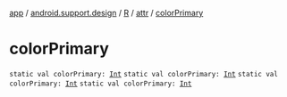 [app](../../../index.md) / [android.support.design](../../index.md) / [R](../index.md) / [attr](index.md) / [colorPrimary](.)

# colorPrimary

`static val colorPrimary: `[`Int`](https://kotlinlang.org/api/latest/jvm/stdlib/kotlin/-int/index.html)
`static val colorPrimary: `[`Int`](https://kotlinlang.org/api/latest/jvm/stdlib/kotlin/-int/index.html)
`static val colorPrimary: `[`Int`](https://kotlinlang.org/api/latest/jvm/stdlib/kotlin/-int/index.html)
`static val colorPrimary: `[`Int`](https://kotlinlang.org/api/latest/jvm/stdlib/kotlin/-int/index.html)